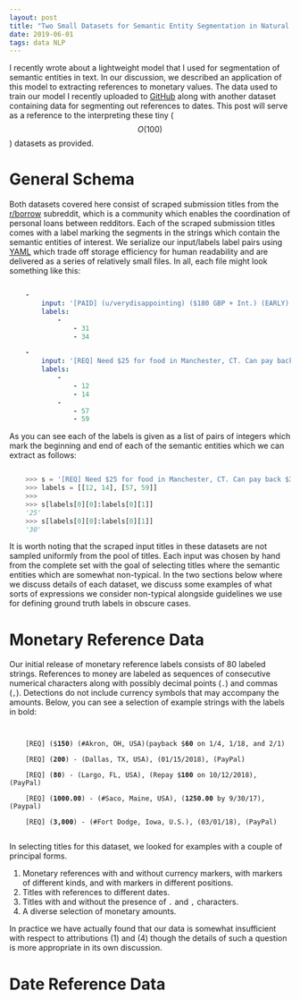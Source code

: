 ```yaml
---
layout: post
title: "Two Small Datasets for Semantic Entity Segmentation in Natural Language"
date: 2019-06-01
tags: data NLP
---
```


I recently wrote about a lightweight model that I used for segmentation of semantic entities in text. In our discussion, we described an application of this model to extracting references to monetary values. The data used to train our model I recently uploaded to [GitHub](https://github.com/borrowbot/data_model_repo) along with another dataset containing data for segmenting out references to dates. This post will serve as a reference to the interpreting these tiny ($$O(100)$$) datasets as provided.


# General Schema

Both datasets covered here consist of scraped submission titles from the [r/borrow](https://www.reddit.com/r/borrow/) subreddit, which is a community which enables the coordination of personal loans between redditors. Each of the scraped submission titles comes with a label marking the segments in the strings which contain the semantic entities of interest. We serialize our input/labels label pairs using [YAML](https://yaml.org/) which trade off storage efficiency for human readability and are delivered as a series of relatively small files. In all, each file might look something like this:

```yaml

    -
        input: '[PAID] (u/verydisappointing) ($180 GBP + Int.) (EARLY)'
        labels:
            -
                - 31
                - 34

    -
        input: '[REQ] Need $25 for food in Manchester, CT. Can pay back $30 in a week.'
        labels:
            -
                - 12
                - 14
            -
                - 57
                - 59

```

As you can see each of the labels is given as a list of pairs of integers which mark the beginning and end of each of the semantic entities which we can extract as follows:

```python

    >>> s = '[REQ] Need $25 for food in Manchester, CT. Can pay back $30 in a week.'
    >>> labels = [[12, 14], [57, 59]]
    >>>
    >>> s[labels[0][0]:labels[0][1]]
    '25'
    >>> s[labels[0][0]:labels[0][1]]
    '30'

```

It is worth noting that the scraped input titles in these datasets are not sampled uniformly from the pool of titles. Each input was chosen by hand from the complete set with the goal of selecting titles where the semantic entities which are somewhat non-typical. In the two sections below where we discuss details of each dataset, we discuss some examples of what sorts of expressions we consider non-typical alongside guidelines we use for defining ground truth labels in obscure cases.


# Monetary Reference Data

Our initial release of monetary reference labels consists of 80 labeled strings. References to money are labeled as sequences of consecutive numerical characters along with possibly decimal points (`.`) and commas (`,`). Detections do not include currency symbols that may accompany the amounts. Below, you can see a selection of example strings with the labels in bold:


<pre><code>

    [REQ] ($<b>150</b>) (#Akron, OH, USA)(payback $<b>60</b> on 1/4, 1/18, and 2/1)

    [REQ] (<b>200</b>) - (Dallas, TX, USA), (01/15/2018), (PayPal)

    [REQ] (<b>80</b>) - (Largo, FL, USA), (Repay $<b>100</b> on 10/12/2018), (PayPal)

    [REQ] (<b>1000.00</b>) - (#Saco, Maine, USA), (<b>1250.00</b> by 9/30/17), (Paypal)

    [REQ] (<b>3,000</b>) - (#Fort Dodge, Iowa, U.S.), (03/01/18), (PayPal)

</code></pre>


In selecting titles for this dataset, we looked for examples with a couple of principal forms.

1. Monetary references with and without currency markers, with markers of different kinds, and with markers in different positions.
2. Titles with references to different dates.
3. Titles with and without the presence of `.` and `,` characters.
4. A diverse selection of monetary amounts.

In practice we have actually found that our data is somewhat insufficient with respect to attributions (1) and (4) though the details of such a question is more appropriate in its own discussion.


# Date Reference Data

<!-- The date reference dataset consists of -->
